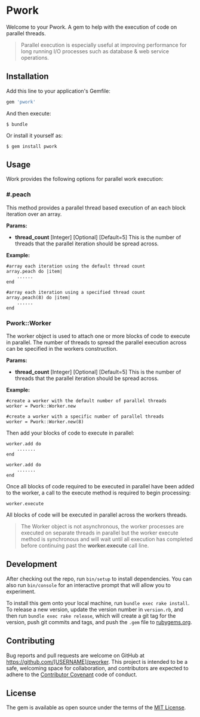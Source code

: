 # Pwork

Welcome to your Pwork. A gem to help with the execution of code on parallel threads.

> Parallel execution is especially useful at improving performance for long running I/O processes such as database & web service operations.

## Installation

Add this line to your application's Gemfile:

```ruby
gem 'pwork'
```

And then execute:

    $ bundle

Or install it yourself as:

    $ gem install pwork

## Usage

Work provides the following options for parallel work execution:

### #.peach
This method provides a parallel thread based execution of an each block iteration over an array.

**Params:**

 - **thread_count** [Integer] [Optional] [Default=5] This is the number of threads that the parallel iteration should be spread across.

**Example:**

	#array each iteration using the default thread count
    array.peach do |item|
	    ......
	end

	#array each iteration using a specified thread count
	array.peach(8) do |item|
		......
	end

### Pwork::Worker

The worker object is used to attach one or more blocks of code to execute in parallel.
The number of threads to spread the parallel execution across can be specified in the workers construction.

**Params:**

 - **thread_count** [Integer] [Optional] [Default=5] This is the number of threads that the parallel iteration should be spread across.

**Example:**

    #create a worker with the default number of parallel threads
    worker = Pwork::Worker.new

    #create a worker with a specific number of parallel threads
    worker = Pwork::Worker.new(8)

Then add your blocks of code to execute in parallel:

    worker.add do
	    .......
	end

	worker.add do
		.......
	end

Once all blocks of code required to be executed in parallel have been added to the worker, a call to the execute method is required to begin processing:

    worker.execute

All blocks of code will be executed in parallel across the workers threads.

> The Worker object is not asynchronous, the worker processes are executed on separate threads in parallel but the worker execute method is synchronous and will wait until all execution has completed before continuing past the **worker.execute** call line.

## Development

After checking out the repo, run `bin/setup` to install dependencies. You can also run `bin/console` for an interactive prompt that will allow you to experiment.

To install this gem onto your local machine, run `bundle exec rake install`. To release a new version, update the version number in `version.rb`, and then run `bundle exec rake release`, which will create a git tag for the version, push git commits and tags, and push the `.gem` file to [rubygems.org](https://rubygems.org).

## Contributing

Bug reports and pull requests are welcome on GitHub at https://github.com/[USERNAME]/pworker. This project is intended to be a safe, welcoming space for collaboration, and contributors are expected to adhere to the [Contributor Covenant](http://contributor-covenant.org) code of conduct.


## License

The gem is available as open source under the terms of the [MIT License](http://opensource.org/licenses/MIT).

